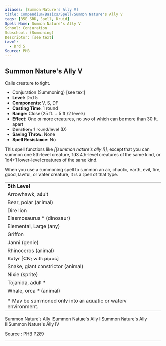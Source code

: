 ```yaml
---
aliases: [Summon Nature's Ally V]
title: Compendium/Basics/Spell/Summon Nature's Ally V
tags: [35E_SRD, Spell, Druid]
Spell Name: Summon Nature's Ally V
School: Conjuration
Subschool: (Summoning)
Descriptor: [see text]
Level:
  - Drd 5
Source: PHB
---
```



## Summon Nature's Ally V

Calls creature to fight.

*   Conjuration (Summoning) [see text]
*   **Level:** Drd 5
*   **Components:** V, S, DF
*   **Casting Time:** 1 round
*   **Range:** Close (25 ft. + 5 ft./2 levels)
*   **Effect:** One or more creatures, no two of which can be more than 30 ft. apart
*   **Duration:** 1 round/level (D)
*   **Saving Throw:** None
*   **Spell Resistance:** No

This spell functions like <i>[[summon nature's ally I]],</i> except that you can summon one 5th-level creature, 1d3 4th-level creatures of the same kind, or 1d4+1 lower-level creatures of the same kind.

When you use a summoning spell to summon an air, chaotic, earth, evil, fire, good, lawful, or water creature, it is a spell of that type.

<table> <tr decoration="underline"> <td> <b>5th Level</b> </td> </tr> <tr> <td> Arrowhawk, adult </td> </tr> <tr> <td> Bear, polar (animal) </td> </tr> <tr> <td> Dire lion </td> </tr> <tr> <td> Elasmosaurus * (dinosaur) </td> </tr> <tr> <td> Elemental, Large (any) </td> </tr> <tr> <td> Griffon </td> </tr> <tr> <td> Janni (genie) </td> </tr> <tr> <td> Rhinoceros (animal) </td> </tr> <tr> <td> Satyr [CN; with pipes] </td> </tr> <tr> <td> Snake, giant constrictor (animal) </td> </tr> <tr> <td> Nixie (sprite) </td> </tr> <tr> <td> Tojanida, adult * </td> </tr> <tr> <td> Whale, orca * (animal) </td> </tr> <tr><td></td></tr> <tr> <td> * May be summoned only into an aquatic or watery environment. </td> </tr> </table><linklist><link class="spelldesc" recordname="spelldesc.summonnaturesallyi@3.5E Spells">Summon Nature's Ally I<link class="spelldesc" recordname="spelldesc.summonnaturesallyii@3.5E Spells">Summon Nature's Ally II<link class="spelldesc" recordname="spelldesc.summonnaturesallyiii@3.5E Spells">Summon Nature's Ally III<link class="spelldesc" recordname="spelldesc.summonnaturesallyiv@3.5E Spells">Summon Nature's Ally IV</linklist>

Source : PHB P289

---
